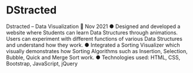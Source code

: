# DStracted
Dstracted – Data Visualization 🔗 Nov 2021    ● Designed and developed a website where Students can learn Data Structures through animations. Users can experiment with different functions of various Data Structures and understand how they work.    ● Integrated a Sorting Visualizer which visually demonstrates how Sorting Algorithms such as Insertion, Selection, Bubble, Quick and Merge Sort work.    ● Technologies used: HTML, CSS, Bootstrap, JavaScript, jQuery
